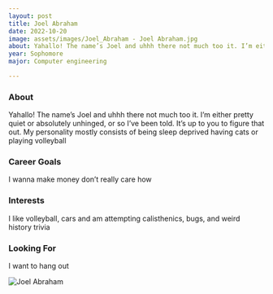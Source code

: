 ```yaml
---
layout: post
title: Joel Abraham 
date: 2022-10-20
image: assets/images/Joel_Abraham - Joel Abraham.jpg
about: Yahallo! The name’s Joel and uhhh there not much too it. I’m either pretty quiet or absolutely unhinged, or so I’ve been told. It’s up to you to figure that out. My personality mostly consists of being sleep deprived having cats or playing volleyball 
year: Sophomore
major: Computer engineering

---
```


### About

Yahallo! The name’s Joel and uhhh there not much too it. I’m either pretty quiet or absolutely unhinged, or so I’ve been told. It’s up to you to figure that out. My personality mostly consists of being sleep deprived having cats or playing volleyball 

### Career Goals

I wanna make money don’t really care how

### Interests

I like volleyball, cars and am attempting calisthenics, bugs, and weird history trivia

### Looking For

I want to hang out 

<div class="text-center my-5">
    <img src="https://sase-drexel.github.io/mentorship-2021/assets/images/Joel-Abraham.jpg" alt="Joel Abraham" class="rounded post-img" />
</div>
